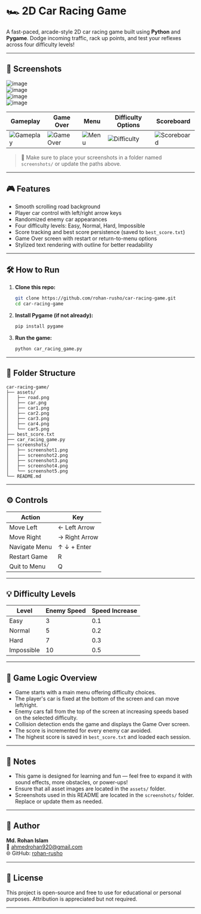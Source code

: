 # 🏎️ 2D Car Racing Game

A fast-paced, arcade-style 2D car racing game built using **Python** and **Pygame**. Dodge incoming traffic, rack up points, and test your reflexes across four difficulty levels!

---

## 📸 Screenshots

![image](https://github.com/user-attachments/assets/23bd2b94-8c25-4ff7-a1a1-0210c669ed12)  
![image](https://github.com/user-attachments/assets/a2e9a24d-cc59-4320-b391-64d395679f47)  
![image](https://github.com/user-attachments/assets/99ca459a-0790-49c5-a072-f44266934520)  
![image](https://github.com/user-attachments/assets/8b497a12-7a05-4396-97fd-83f954eba5f8)

| Gameplay | Game Over | Menu | Difficulty Options | Scoreboard |
|---------|-----------|------|--------------------|------------|
| ![Gameplay](screenshots/screenshot1.png) | ![Game Over](screenshots/screenshot2.png) | ![Menu](screenshots/screenshot3.png) | ![Difficulty](screenshots/screenshot4.png) | ![Scoreboard](screenshots/screenshot5.png) |

> 📂 Make sure to place your screenshots in a folder named `screenshots/` or update the paths above.

---

## 🎮 Features

- Smooth scrolling road background  
- Player car control with left/right arrow keys  
- Randomized enemy car appearances  
- Four difficulty levels: Easy, Normal, Hard, Impossible  
- Score tracking and best score persistence (saved to `best_score.txt`)  
- Game Over screen with restart or return-to-menu options  
- Stylized text rendering with outline for better readability  

---

## 🛠️ How to Run

1. **Clone this repo:**

   ```bash
   git clone https://github.com/rohan-rusho/car-racing-game.git
   cd car-racing-game
   ```

2. **Install Pygame (if not already):**

   ```bash
   pip install pygame
   ```

3. **Run the game:**

   ```bash
   python car_racing_game.py
   ```

---

## 📁 Folder Structure

```
car-racing-game/
├── assets/
│   ├── road.png
│   ├── car.png
│   ├── car1.png
│   ├── car2.png
│   ├── car3.png
│   ├── car4.png
│   └── car5.png
├── best_score.txt
├── car_racing_game.py
├── screenshots/
│   ├── screenshot1.png
│   ├── screenshot2.png
│   ├── screenshot3.png
│   ├── screenshot4.png
│   └── screenshot5.png
└── README.md
```

---

## ⚙️ Controls

| Action          | Key           |
|-----------------|----------------|
| Move Left       | ← Left Arrow   |
| Move Right      | → Right Arrow  |
| Navigate Menu   | ↑ ↓ + Enter    |
| Restart Game    | R              |
| Quit to Menu    | Q              |

---

## 💡 Difficulty Levels

| Level      | Enemy Speed | Speed Increase |
|------------|-------------|----------------|
| Easy       | 3           | 0.1            |
| Normal     | 5           | 0.2            |
| Hard       | 7           | 0.3            |
| Impossible | 10          | 0.5            |

---

## 🧠 Game Logic Overview

- Game starts with a main menu offering difficulty choices.  
- The player's car is fixed at the bottom of the screen and can move left/right.  
- Enemy cars fall from the top of the screen at increasing speeds based on the selected difficulty.  
- Collision detection ends the game and displays the Game Over screen.  
- The score is incremented for every enemy car avoided.  
- The highest score is saved in `best_score.txt` and loaded each session.  

---

## 📌 Notes

- This game is designed for learning and fun — feel free to expand it with sound effects, more obstacles, or power-ups!  
- Ensure that all asset images are located in the `assets/` folder.  
- Screenshots used in this README are located in the `screenshots/` folder. Replace or update them as needed.  

---

## 👤 Author

**Md. Rohan Islam**  
📧 ahmedrohan920@gmail.com  
🌐 GitHub: [rohan-rusho](https://github.com/rohan-rusho)

---

## 📄 License

This project is open-source and free to use for educational or personal purposes. Attribution is appreciated but not required.

---
